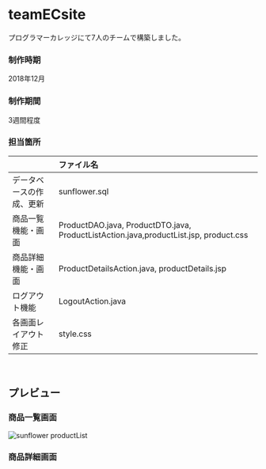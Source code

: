 # teamECsite
プログラマーカレッジにて7人のチームで構築しました。
### 制作時期
2018年12月
### 制作期間
3週間程度
### 担当箇所
<!---
データベースの作成、更新
商品一覧機能・画面
商品詳細機能・画面
ログアウト機能
各画面レイアウト修正
--->
|            | ファイル名    |
|:-----------|:------------|
| データベースの作成、更新 | sunflower.sql |
| 商品一覧機能・画面 | ProductDAO.java, ProductDTO.java, ProductListAction.java,productList.jsp, product.css |
| 商品詳細機能・画面 | ProductDetailsAction.java, productDetails.jsp |
| ログアウト機能 | LogoutAction.java |
| 各画面レイアウト修正 | style.css |
<br>

## プレビュー
### 商品一覧画面
![sunflower productList](https://user-images.githubusercontent.com/43476091/50780039-47079200-12e5-11e9-98bb-6f216296cf52.png)
### 商品詳細画面


